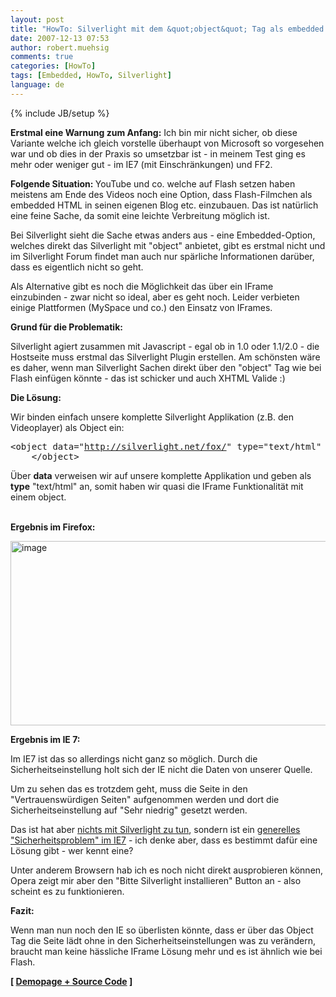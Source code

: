 ```yaml
---
layout: post
title: "HowTo: Silverlight mit dem &quot;object&quot; Tag als embedded HTML anbieten"
date: 2007-12-13 07:53
author: robert.muehsig
comments: true
categories: [HowTo]
tags: [Embedded, HowTo, Silverlight]
language: de
---
```

{% include JB/setup %}
<p><strong>Erstmal eine Warnung zum Anfang:</strong> Ich bin mir nicht sicher, ob diese Variante welche ich gleich vorstelle überhaupt von Microsoft so vorgesehen war und ob dies in der Praxis so umsetzbar ist - in meinem Test ging es mehr oder weniger gut - im IE7 (mit&nbsp;Einschränkungen)&nbsp;und FF2. <p><strong>Folgende Situation: </strong>YouTube und co. welche auf Flash setzen haben meistens am Ende des Videos noch eine Option, dass Flash-Filmchen als embedded HTML in seinen eigenen Blog etc. einzubauen. Das ist natürlich eine feine Sache, da somit eine leichte Verbreitung möglich ist. <p>Bei Silverlight sieht die Sache etwas anders aus - eine Embedded-Option, welches direkt das Silverlight mit "object" anbietet, gibt es erstmal nicht und im Silverlight Forum findet man auch nur spärliche Informationen darüber, dass es eigentlich nicht so geht. <p>Als Alternative gibt es noch die Möglichkeit das über ein IFrame einzubinden - zwar nicht so ideal, aber es geht noch. Leider verbieten einige Plattformen (MySpace und co.) den Einsatz von IFrames. <p><strong>Grund für die Problematik:</strong> <p>Silverlight agiert zusammen mit Javascript - egal ob in 1.0 oder 1.1/2.0 - die Hostseite muss erstmal das Silverlight Plugin erstellen. Am schönsten wäre es daher, wenn man Silverlight Sachen direkt über den "object" Tag wie bei Flash einfügen könnte - das ist schicker und auch XHTML Valide :) <p><strong>Die Lösung:</strong> <p>Wir binden einfach unsere komplette Silverlight Applikation (z.B. den Videoplayer) als Object ein:
<div class="CodeFormatContainer">
<pre class="csharpcode">&lt;object data="<a href="http://silverlight.net/fox/">http://silverlight.net/fox/</a>" type="text/html" id="SilverlightControl" height="200px" width="250px"&gt; 
&nbsp;&nbsp;&nbsp;&nbsp;&lt;/object&gt;</pre>
</div>
<p>Über <strong>data</strong> verweisen wir auf unsere komplette Applikation und geben als <strong>type</strong> "text/html" an, somit haben wir quasi die IFrame Funktionalität mit einem object.
<br/><br/>
<p><strong>Ergebnis im Firefox:</strong>
<p><img height="295" alt="image" src="{{BASE_PATH}}/assets/wp-images-de/clip-image001.gif" width="611" border="0">
<p><strong>Ergebnis im IE 7:</strong>
<p>Im IE7 ist das so allerdings nicht ganz so möglich. Durch die Sicherheitseinstellung holt sich der IE nicht die Daten von unserer Quelle.
<p>Um zu sehen das es trotzdem geht, muss die Seite in den "Vertrauenswürdigen Seiten" aufgenommen werden und dort die Sicherheitseinstellung auf "Sehr niedrig" gesetzt werden.
<p>Das ist hat aber <u>nichts mit Silverlight zu tun</u>, sondern ist ein <u>generelles "Sicherheitsproblem" im IE7</u> - ich denke aber, dass es bestimmt dafür eine Lösung gibt - wer kennt eine?
<p>Unter anderem Browsern hab ich es noch nicht direkt ausprobieren können, Opera zeigt mir aber den "Bitte Silverlight installieren" Button an - also scheint es zu funktionieren.
<p><strong>Fazit:</strong>
<p>Wenn man nun noch den IE so überlisten könnte, dass er über das Object Tag die Seite lädt ohne in den Sicherheitseinstellungen was zu verändern, braucht man keine hässliche IFrame Lösung mehr und es ist ähnlich wie bei Flash.
<p><strong>[ <a href="http://code-developer.de/democode/embeddedsilverlight/">Demopage + Source Code</a> ]</strong></p>
